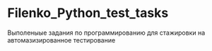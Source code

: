 # Filenko_Python_test_tasks
Выполеныые задания по программированию для стажировки на автомазизированное тестирование
